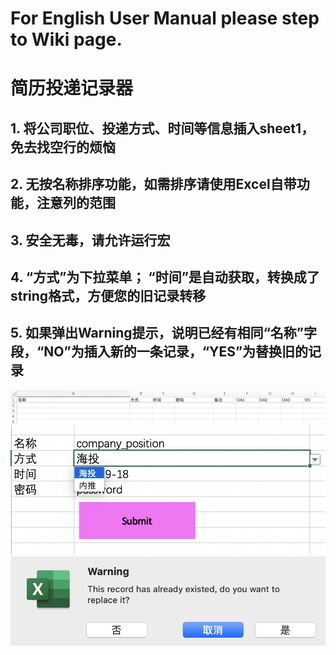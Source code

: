 # For English User Manual please step to Wiki page.
# 简历投递记录器
## 1. 将公司职位、投递方式、时间等信息插入sheet1，免去找空行的烦恼
## 2. 无按名称排序功能，如需排序请使用Excel自带功能，注意列的范围
## 3. 安全无毒，请允许运行宏
## 4. “方式”为下拉菜单； “时间”是自动获取，转换成了string格式，方便您的旧记录转移
## 5. 如果弹出Warning提示，说明已经有相同“名称”字段，“NO”为插入新的一条记录，“YES”为替换旧的记录
<img src="./pic/1.png" style="zoom:70%" />
<img src="./pic/2.png" style="zoom:70%" />
<img src="./pic/3.png" style="zoom:70%" />
